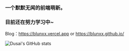 ### 一个默默无闻的前端萌新。
    
### 目前还在努力学习中~
    
Blog：https://blunxx.vercel.app or https://blunxx.github.io/




![Dusai's GitHub stats](https://github-readme-stats.vercel.app/api?username=BlunxX)





